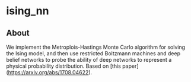# ising_nn
## About

We implement the Metroplois-Hastings Monte Carlo algorithm for solving the Ising model, and then use restricted Boltzmann machines and deep belief networks to probe the ability of deep networks to represent a physical probability distribution. Based on [this paper] (https://arxiv.org/abs/1708.04622).  
